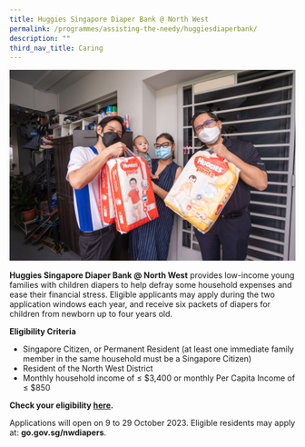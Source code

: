 ```yaml
---
title: Huggies Singapore Diaper Bank @ North West
permalink: /programmes/assisting-the-needy/huggiesdiaperbank/
description: ""
third_nav_title: Caring
---
```

![](/images/Programmes/Uplifting%20The%20Community/20220407%20170554%20004.jpg)

**Huggies Singapore Diaper Bank @ North West**&nbsp;provides low-income young families with children diapers to help defray some household expenses and ease their financial stress. Eligible applicants may apply during the two application windows each year, and receive six packets of diapers for children from newborn up to four years old.
  
**Eligibility&nbsp;Criteria**

*   Singapore Citizen, or Permanent Resident (at least one immediate family member in the same household must be a Singapore Citizen)
*   Resident of the North West District&nbsp;
*   Monthly household income of&nbsp;≤ $3,400 or monthly Per Capita Income of ≤ $850

**Check your eligibility [here](https://go.gov.sg/checkfirst-nwdiaper).**

Applications will open on 9 to 29 October 2023. Eligible residents may apply at: **go.gov.sg/nwdiapers**.